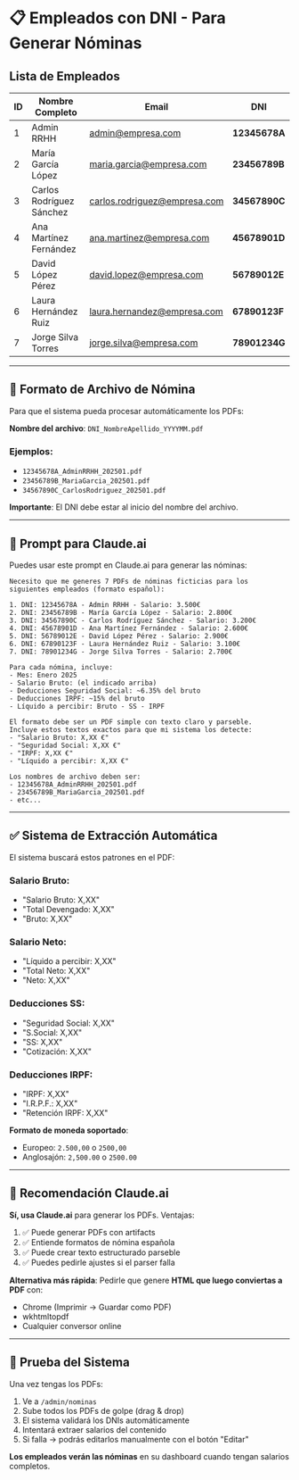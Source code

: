 # 📋 Empleados con DNI - Para Generar Nóminas

## Lista de Empleados

| ID | Nombre Completo | Email | DNI |
|----|-----------------|-------|-----|
| 1 | Admin RRHH | admin@empresa.com | **12345678A** |
| 2 | María García López | maria.garcia@empresa.com | **23456789B** |
| 3 | Carlos Rodríguez Sánchez | carlos.rodriguez@empresa.com | **34567890C** |
| 4 | Ana Martínez Fernández | ana.martinez@empresa.com | **45678901D** |
| 5 | David López Pérez | david.lopez@empresa.com | **56789012E** |
| 6 | Laura Hernández Ruiz | laura.hernandez@empresa.com | **67890123F** |
| 7 | Jorge Silva Torres | jorge.silva@empresa.com | **78901234G** |

---

## 📝 Formato de Archivo de Nómina

Para que el sistema pueda procesar automáticamente los PDFs:

**Nombre del archivo**: `DNI_NombreApellido_YYYYMM.pdf`

### Ejemplos:
- `12345678A_AdminRRHH_202501.pdf`
- `23456789B_MariaGarcia_202501.pdf`
- `34567890C_CarlosRodriguez_202501.pdf`

**Importante**: El DNI debe estar al inicio del nombre del archivo.

---

## 🤖 Prompt para Claude.ai

Puedes usar este prompt en Claude.ai para generar las nóminas:

```
Necesito que me generes 7 PDFs de nóminas ficticias para los siguientes empleados (formato español):

1. DNI: 12345678A - Admin RRHH - Salario: 3.500€
2. DNI: 23456789B - María García López - Salario: 2.800€
3. DNI: 34567890C - Carlos Rodríguez Sánchez - Salario: 3.200€
4. DNI: 45678901D - Ana Martínez Fernández - Salario: 2.600€
5. DNI: 56789012E - David López Pérez - Salario: 2.900€
6. DNI: 67890123F - Laura Hernández Ruiz - Salario: 3.100€
7. DNI: 78901234G - Jorge Silva Torres - Salario: 2.700€

Para cada nómina, incluye:
- Mes: Enero 2025
- Salario Bruto: (el indicado arriba)
- Deducciones Seguridad Social: ~6.35% del bruto
- Deducciones IRPF: ~15% del bruto
- Líquido a percibir: Bruto - SS - IRPF

El formato debe ser un PDF simple con texto claro y parseble.
Incluye estos textos exactos para que mi sistema los detecte:
- "Salario Bruto: X,XX €"
- "Seguridad Social: X,XX €"
- "IRPF: X,XX €"
- "Líquido a percibir: X,XX €"

Los nombres de archivo deben ser:
- 12345678A_AdminRRHH_202501.pdf
- 23456789B_MariaGarcia_202501.pdf
- etc...
```

---

## ✅ Sistema de Extracción Automática

El sistema buscará estos patrones en el PDF:

### Salario Bruto:
- "Salario Bruto: X,XX"
- "Total Devengado: X,XX"
- "Bruto: X,XX"

### Salario Neto:
- "Líquido a percibir: X,XX"
- "Total Neto: X,XX"
- "Neto: X,XX"

### Deducciones SS:
- "Seguridad Social: X,XX"
- "S.Social: X,XX"
- "SS: X,XX"
- "Cotización: X,XX"

### Deducciones IRPF:
- "IRPF: X,XX"
- "I.R.P.F.: X,XX"
- "Retención IRPF: X,XX"

**Formato de moneda soportado**:
- Europeo: `2.500,00` o `2500,00`
- Anglosajón: `2,500.00` o `2500.00`

---

## 🎯 Recomendación Claude.ai

**Sí, usa Claude.ai** para generar los PDFs. Ventajas:

1. ✅ Puede generar PDFs con artifacts
2. ✅ Entiende formatos de nómina española
3. ✅ Puede crear texto estructurado parseble
4. ✅ Puedes pedirle ajustes si el parser falla

**Alternativa más rápida**: Pedirle que genere **HTML que luego conviertas a PDF** con:
- Chrome (Imprimir → Guardar como PDF)
- wkhtmltopdf
- Cualquier conversor online

---

## 🧪 Prueba del Sistema

Una vez tengas los PDFs:

1. Ve a `/admin/nominas`
2. Sube todos los PDFs de golpe (drag & drop)
3. El sistema validará los DNIs automáticamente
4. Intentará extraer salarios del contenido
5. Si falla → podrás editarlos manualmente con el botón "Editar"

**Los empleados verán las nóminas** en su dashboard cuando tengan salarios completos.
